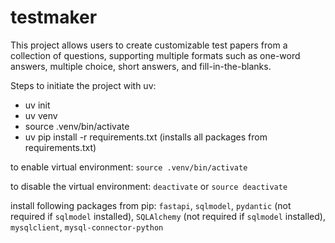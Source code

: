 # testmaker
This project allows users to create customizable test papers from a collection of questions, supporting multiple formats such as one-word answers, multiple choice, short answers, and fill-in-the-blanks.

Steps to initiate the project with uv:

 - uv init
 - uv venv
 - source .venv/bin/activate
 - uv pip install -r requirements.txt (installs all packages from requirements.txt)


to enable virtual environment:
`source .venv/bin/activate`

to disable the virtual environment:
`deactivate` or `source deactivate`

install following packages from pip:
`fastapi`, `sqlmodel`, `pydantic` (not required if `sqlmodel` installed), `SQLAlchemy` (not required if `sqlmodel` installed), `mysqlclient`, `mysql-connector-python`
